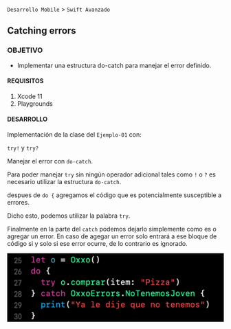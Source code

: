 `Desarrollo Mobile` > `Swift Avanzado`


## Catching errors

### OBJETIVO

- Implementar una estructura do-catch para manejar el error definido.

#### REQUISITOS

1. Xcode 11
2. Playgrounds


#### DESARROLLO

Implementación de la clase del `Ejemplo-01` con: 

`try!` y `try?`

Manejar el error con `do-catch`.

Para poder manejar `try` sin ningún operador adicional tales como `!` o `?` es necesario utilizar la estructura `do-catch`.

despues de `do {` agregamos el código que es potencialmente susceptible a errores.

Dicho esto, podemos utilizar la palabra `try`.

Finalmente en la parte del `catch` podemos dejarlo simplemente como es o agregar un error. En caso de agegar un error solo entrará a ese bloque de código si y solo si ese error ocurre, de lo contrario es ignorado.

![](0.png)